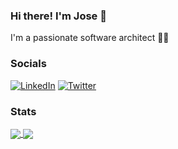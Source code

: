 ### Hi there! I'm Jose 👋
I'm a passionate software architect 👨‍💻

### Socials
[![LinkedIn](https://img.shields.io/badge/LinkedIn-0077B5?style=for-the-badge&logo=linkedin&logoColor=white)](https://linkedin.com/in/josecsotomorales) [![Twitter](https://img.shields.io/badge/Twitter-1DA1F2?style=for-the-badge&logo=twitter&logoColor=white)](https://twitter.com/josecsmorales) 

### Stats
<a href="https://github.com/josecsotomorales/josecsotomorales">
  <img align="center" src="https://github-readme-stats.vercel.app/api?username=josecsotomorales&show_icons=true&theme=transparent&include_all_commits=true&count_private=true&hide_title=true" />
</a>
<a href="https://github.com/josecsotomorales/josecsotomorales">
  <img align="center" src="https://github-readme-stats.vercel.app/api/top-langs/?username=josecsotomorales&layout=compact&hide_title=true" />
</a>
